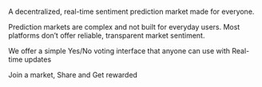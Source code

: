 A decentralized, real-time sentiment prediction market made for everyone.

Prediction markets are complex and not built for everyday users.
Most platforms don’t offer reliable, transparent market sentiment.

We offer a simple Yes/No voting interface that anyone can use with Real-time updates

Join a market, Share and Get rewarded